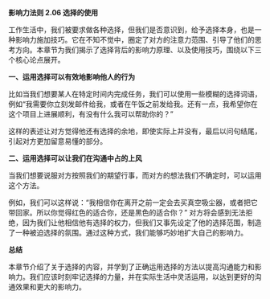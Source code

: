 **影响力法则 2.06 选择的使用** 

工作生活中，我们被要求做各种选择，但我们是否意识到，给予选择本身，也是一种影响力施加技巧。它在不知不觉中，圈定了对方的注意力范围、引导了他们的思考方向。本章节为我们揭示了选择背后的影响力原理、以及使用技巧，围绕以下三个核心论点展开。

**一、运用选择可以有效地影响他人的行为**

比如当我们想要某人在特定时间内完成任务，我们可以使用一些模糊的选择词语，例如“我需要你立刻发邮件给我，或者在午饭之前发给我。还有一点，我希望你在这个项目上进展顺利，有没有什么我可以帮助你的？”

这样的表述让对方觉得他还有选择的余地，即使实际上并没有，最后以问句结尾，引起对方更加留意易懂的部分。

**二、运用选择可以让我们在沟通中占的上风**

当我们想要说服对方按照我们的期望行事，而对方的想法我们不确定时，可以运用这个方法。

例如，我们可以这样说：“我相信你在离开之前一定会去买真空吸尘器，或者把它带回家。所以你觉得红色的适合你，还是黑色的适合你？” 对方将会感到无法拒绝，因为我们让他相信他有选择的权力，但我们又事先设定了他的选择范围，制造了一种被迫选择的氛围。通过这种方式，我们能够巧妙地扩大自己的影响力。

**总结**

本章节介绍了关于选择的内容，并学到了正确运用选择的方法以提高沟通能力和影响力。我们应该时刻牢记选择的力量，并在实际生活中灵活运用，以达到更好的沟通效果和更大的影响力。